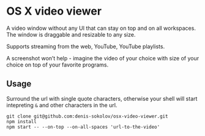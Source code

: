 # OS X video viewer

A video window without any UI that can stay on top and on all workspaces. The window is draggable and resizable to any size.

Supports streaming from the web, YouTube, YouTube playlists.

A screenshot won’t help - imagine the video of your choice with size of your choice on top of your favorite programs.

## Usage

Surround the url with single quote characters, otherwise your shell will start intepreting `&` and other characters in the url.

```
git clone git@github.com:denis-sokolov/osx-video-viewer.git
npm install
npm start -- --on-top --on-all-spaces 'url-to-the-video'
```
